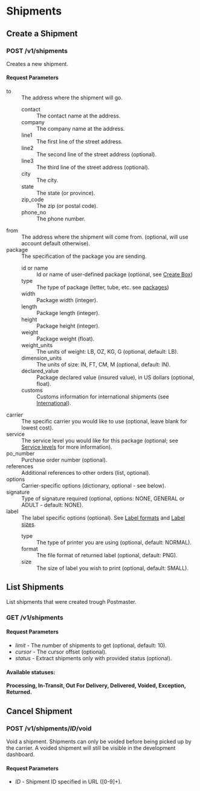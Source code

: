 # Shipments

## Create a Shipment

### __POST__  /v1/shipments 

Creates a new shipment.

#### Request Parameters

<dt>to</dt>
<dd>The address where the shipment will go.
	<dl class="dl-horizontal">
		<dt>contact</dt>
		<dd>The contact name at the address. <i class="icon-star-empty"></i></dd>
		<dt>company</dt>
		<dd>The company name at the address. <i class="icon-star-empty"></i></dd>
		<dt>line1</dt>
		<dd>The first line of the street address.</dd>
		<dt>line2</dt>
		<dd>The second line of the street address (optional).</dd>
		<dt>line3</dt>
		<dd>The third line of the street address (optional).</dd>
		<dt>city</dt>
		<dd>The city.</dd>
		<dt>state</dt>
		<dd>The state (or province).</dd>
		<dt>zip_code</dt>
		<dd>The zip (or postal code).</dd>
		<dt>phone_no</dt>
		<dd>The phone number.</dd>
	</dl>
</dd>
<dt>from</dt>
<dd>The address where the shipment will come from. (optional, will use account default otherwise).</dd>
<dt>package</dt>
<dd>The specification of the package you are sending.
	<dl class="dl-horizontal">
		<dt>id <span class="dt_or">or</span> name</dt>
		<dd>Id or name of user-defined package (optional, see <a href="#createbox">Create Box</a>)</dd>
		<dt>type</dt>
		<dd>The type of package (letter, tube, etc. see <a href="#packages">packages</a>)</dd>
		<dt>width</dt>
		<dd>Package width (integer). <i class="icon-star"></i></dd>
		<dt>length</dt>
		<dd>Package length (integer). <i class="icon-star"></i></dd>
		<dt>height</dt>
		<dd>Package height (integer). <i class="icon-star"></i></dd>
		<dt>weight</dt>
		<dd>Package weight (float).</dd>
		<dt>weight_units</dt>
		<dd>The units of weight: LB, OZ, KG, G (optional, default: LB).</dd>
		<dt>dimension_units</dt>
		<dd>The units of size: IN, FT, CM, M (optional, default: IN).</dd>
		<dt>declared_value</dt>
		<dd>Package declared value (insured value), in US dollars (optional, float).</dd>
		<dt>customs</dt>
		<dd>Customs information for international shipments (see <a href="#international">International</a>).
	</dl>
</dd>
<dt>carrier</dt>
<dd>The specific carrier you would like to use (optional, leave blank for lowest cost).</dd>
<dt>service</dt>
<dd>The service level you would like for this package (optional; see <a href="#services">Service levels</a> for more information).</dd>
<dt>po_number</dt>
<dd>Purchase order number (optional).</dd>
<dt>references</dt>
<dd>Additional references to other orders (list, optional).</dd>
<dt>options</dt>
<dd>Carrier-specific options (dictionary, optional - see below).</dd>
<dt>signature</dt>
<dd>Type of signature required (optional, options: NONE, GENERAL or ADULT - default: NONE).</dd>
<dt>label</dt>
<dd>The label specific options (optional). See <a href="#label-formats">Label formats</a> and <a href="#label-sizes">Label sizes</a>.
	<dl class="dl-horizontal">
		<dt>type</dt>
		<dd>The type of printer you are using (optional, default: NORMAL).</dd>
		<dt>format</dt>
		<dd>The file format of returned label (optional, default: PNG).</dd>
		<dt>size</dt>
		<dd>The size of label you wish to print (optional, default: SMALL).</dd>
	</dl>
</dd>

## List Shipments

List shipments that were created trough Postmaster.

### __GET__ /v1/shipments

#### Request Parameters

 * _limit_ - The number of shipments to get (optional, default: 10).
 * _cursor_ - The cursor offset (optional).
 * _status_ - Extract shipments only with provided status (optional).

#### Available statuses:

__Processing, In-Transit, Out For Delivery, Delivered, Voided, Exception, Returned.__

## Cancel Shipment
### __POST__ /v1/shipments/_ID_/void

Void a shipment. Shipments can only be voided before being picked up by the carrier.
A voided shipment will still be visible in the development dashboard.
    
#### Request Parameters
 * _ID_ - Shipment ID specified in URL ([0-9]+).

